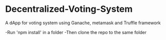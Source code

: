 # Decentralized-Voting-System
A dApp for voting system using Ganache, metamask and Truffle framework

-Run 'npm install' in a folder
-Then clone the repo to the same folder

